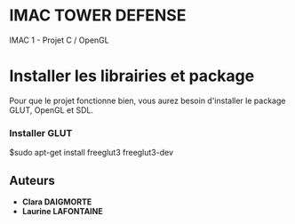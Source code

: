# IMAC TOWER DEFENSE
IMAC 1 - Projet C / OpenGL

# Installer les librairies et package 
Pour que le projet fonctionne bien, vous aurez besoin d'installer le package GLUT, OpenGL et SDL. 

### Installer GLUT
$sudo apt-get install freeglut3 freeglut3-dev


## Auteurs

* **Clara DAIGMORTE**
* **Laurine LAFONTAINE** 

